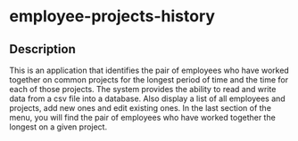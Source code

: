 # employee-projects-history
## Description 

This is an application that identifies the pair of employees who have worked together on 
common projects for the longest period of time and the time for each of those projects.
The system provides the ability to read and write data from a csv file into a database. 
Also display a list of all employees and projects, add new ones and edit existing ones. 
In the last section of the menu, you will find the pair of employees who have worked 
together the longest on a given project.
